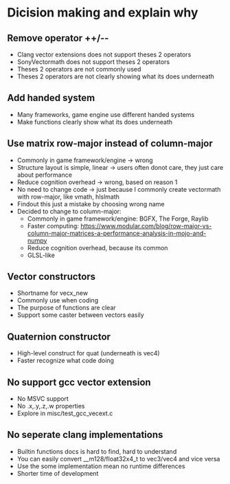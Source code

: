 # Dicision making and explain why

## Remove operator ++/--
- Clang vector extensions does not support theses 2 operators
- SonyVectormath does not support theses 2 operators
- Theses 2 operators are not commonly used
- Theses 2 operators are not clearly showing what its does underneath


## Add handed system
- Many frameworks, game engine use different handed systems
- Make functions clearly show what its does underneath


## Use matrix row-major instead of column-major
- Commonly in game framework/engine -> wrong
- Structure layout is simple, linear -> users often donot care, they just care about performance
- Reduce cognition overhead -> wrong, based on reason 1
- No need to change code -> just because I commonly create vectormath with row-major, like vmath, hlslmath
- Findout this just a mistake by choosing wrong name
- Decided to change to column-major:
    - Commonly in game framework/engine: BGFX, The Forge, Raylib
    - Faster computing: https://www.modular.com/blog/row-major-vs-column-major-matrices-a-performance-analysis-in-mojo-and-numpy
    - Reduce cognition overhead, because its common
    - GLSL-like


## Vector constructors
- Shortname for vecx_new
- Commonly use when coding
- The purpose of functions are clear
- Support some caster between vectors easily


## Quaternion constructor
- High-level construct for quat (underneath is vec4)
- Faster recognize what code doing


## No support gcc vector extension
- No MSVC support
- No .x,.y,.z,.w properties
- Explore in misc/test_gcc_vecext.c


## No seperate clang implementations
- Builtin functions docs is hard to find, hard to understand
- You can easily convert __m128/float32x4_t to vec3/vec4 and vice versa
- Use the some implementation mean no runtime differences
- Shorter time of development
